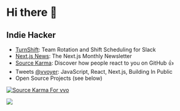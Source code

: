 # Hi there 👋

## Indie Hacker

- [TurnShift](https://turnshift.app/): Team Rotation and Shift Scheduling for Slack
- [Next.js News](https://nextjsnews.com/): The Next.js Monthly Newsletter
- [Source Karma](https://sourcekarma.vercel.app/): Discover how people react to you on GitHub 👍
- Tweets [@vvoyer](https://twitter.com/vvoyer): JavaScript, React, Next.js, Building In Public
- Open Source Projects (see below)

[![Source Karma For vvo](https://sourcekarma-og.vercel.app/api/vvo/github?2)](https://sourcekarma.vercel.app/vvo)

![](https://komarev.com/ghpvc/?username=vvo)
